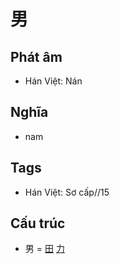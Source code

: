 # 男

## Phát âm
* Hán Việt: Nán

## Nghĩa
* nam

## Tags
* Hán Việt: Sơ cấp//15

## Cấu trúc
* 男 = [田](田.md) [力](力.md)

<script>window.HANZI_FIELD='男';</script>